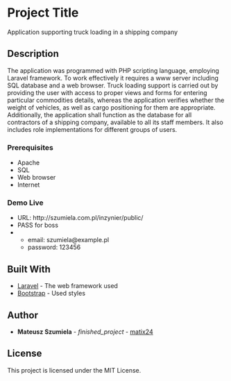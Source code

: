 # Project Title

Application supporting truck loading in a shipping company

## Description

The application was programmed with PHP scripting language, employing Laravel framework. To work effectively it requires a www server including SQL database and a web browser. Truck loading support is carried out by providing the user with access to proper views and forms for entering particular commodities details, whereas the application verifies whether the weight of vehicles, as well as cargo positioning for them are appropriate. Additionally, the application shall function as the database for all contractors of a shipping company, available to all its staff members. It also includes role implementations for different groups of users. 

### Prerequisites

<ul>
    <li>Apache</li>
    <li>SQL</li>
    <li>Web browser</li>
    <li>Internet</li>
</ul>

### Demo Live
<ul>
    <li>URL: http://szumiela.com.pl/inzynier/public/</li>
    <li>PASS for boss</li>
    <li>
     <ul>
        <li>email: szumiela@example.pl</li>
        <li>password: 123456</li> 
     </ul>
    </li>
</ul>

## Built With

* [Laravel](https://laravel.com/) - The web framework used
* [Bootstrap](https://getbootstrap.com/) - Used styles
<!-- * [ROME](https://rometools.github.io/rome/) - Used to generate RSS Feeds -->


## Author

* **Mateusz Szumiela** - *finished_project* - [matix24](https://github.com/matix24)

## License

This project is licensed under the MIT License.

